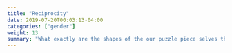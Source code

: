 ```yaml
---
title: "Reciprocity"
date: 2019-07-20T00:03:13-04:00
categories: ["gender"]
weight: 13
summary: "What exactly are the shapes of the our puzzle piece selves that fit so well together?"
---
```


